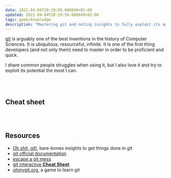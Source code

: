 ```yaml
---
date: 2021-04-04T20:19:59.606949+02:00
updated: 2021-04-04T20:19:59.606949+02:00
tags: geek/knowledge
description: "Mastering git and noting insights to fully exploit its awesomeness"
---
```

[git](https://git-scm.com "git") is arguably one of the best inventions in the history of Computer Sciences. It is ubiquitous, resourceful, infinite. It is one of the first thing developers (and not only them) need to master in order to be proficient and quick.

I share common people struggles when using it, but I also love it and try to exploit its potential the most I can.

<br>
<br>

## Cheat sheet

<br>
<br>

## Resources

- [Oh shit, git!](https://dangitgit.com/), bare-bones insights to get things done in git
- [git official documentation](https://git-scm.com/doc)
- [escape a git mess](http://justinhileman.info/article/git-pretty/git-pretty.png)
- [git interactive **Cheat Sheet**](https://ndpsoftware.com/git-cheatsheet.html)
- [ohmygit.org](https://ohmygit.org "Oh My Git!"), a game to learn git